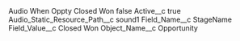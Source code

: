 <?xml version="1.0" encoding="UTF-8"?>
<CustomMetadata xmlns="http://soap.sforce.com/2006/04/metadata" xmlns:xsi="http://www.w3.org/2001/XMLSchema-instance" xmlns:xsd="http://www.w3.org/2001/XMLSchema">
    <label>Audio When Oppty Closed Won</label>
    <protected>false</protected>
    <values>
        <field>Active__c</field>
        <value xsi:type="xsd:boolean">true</value>
    </values>
    <values>
        <field>Audio_Static_Resource_Path__c</field>
        <value xsi:type="xsd:string">sound1</value>
    </values>
    <values>
        <field>Field_Name__c</field>
        <value xsi:type="xsd:string">StageName</value>
    </values>
    <values>
        <field>Field_Value__c</field>
        <value xsi:type="xsd:string">Closed Won</value>
    </values>
    <values>
        <field>Object_Name__c</field>
        <value xsi:type="xsd:string">Opportunity</value>
    </values>
</CustomMetadata>
